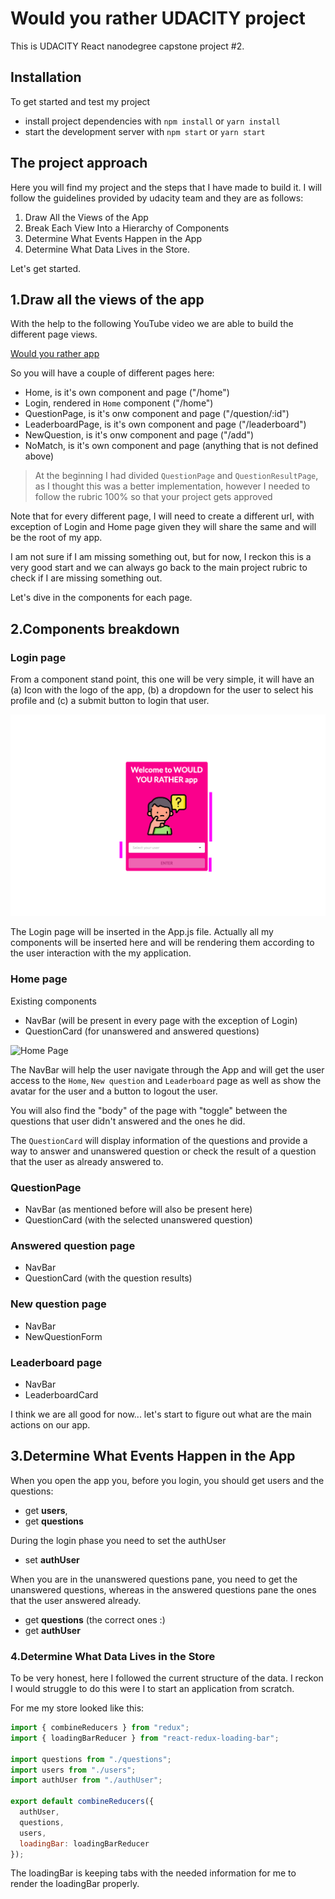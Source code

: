 # Would you rather UDACITY project

This is UDACITY React nanodegree capstone project #2. 

## Installation

To get started and test my project

- install project dependencies with `npm install` or `yarn install`
- start the development server with `npm start` or `yarn start`

## The project approach

Here you will find my project and the steps that I have made to build it. I will follow the guidelines provided by udacity team and they are as follows:

1. Draw All the Views of the App
2. Break Each View Into a Hierarchy of Components
3. Determine What Events Happen in the App
4. Determine What Data Lives in the Store.

Let's get started.

## 1.Draw all the views of the app

With the help to the following YouTube video we are able to build the different page views.

[Would you rather app](https://youtu.be/xfmSkLAL__Q)

So you will have a couple of different pages here:

- Home, is it's own component and page ("/home")
- Login, rendered in `Home` component ("/home")
- QuestionPage, is it's onw component and page ("/question/:id")
- LeaderboardPage, is it's own component and page ("/leaderboard")
- NewQuestion, is it's onw component and page ("/add")
- NoMatch, is it's own component and page (anything that is not defined above)

> At the beginning I had divided `QuestionPage` and `QuestionResultPage`, as I thought this was a better implementation, however I needed to follow the rubric 100% so that your project gets approved 

Note that for every different page, I will need to create a different url, with exception of Login and Home page given they will share the same and will be the root of my app.   

I am not sure if I am missing something out, but for now, I reckon this is a very good start and we can always go back to the main project rubric to check if I are missing something out.

Let's dive in the components for each page.

## 2.Components breakdown

### Login page

From a component stand point, this one will be very simple, it will have an (a) Icon with the logo of the app, (b) a dropdown for the user to select his profile and (c) a submit button to login that user.  

![Login Page](./src/Images/LoginApp.png)

The Login page will be inserted in the App.js file. Actually all my components will be inserted here and will be rendering them according to the user interaction with the my application.


### Home page

Existing components 
- NavBar (will be present in every page with the exception of Login)
- QuestionCard (for unanswered and answered questions)

![Home Page](./src/Images.png)

The NavBar will help the user navigate through the App and will get the user access to the `Home`, `New question` and `Leaderboard` page as well as show the avatar for the user and a button to logout the user. 

You will also find the "body" of the page with "toggle" between the questions that user didn't answered and the ones he did. 

The `QuestionCard` will display information of the questions and provide a way to answer and unanswered question or check the result of a question that the user as already answered to. 

### QuestionPage

- NavBar (as mentioned before will also be present here)
- QuestionCard (with the selected unanswered question)

### Answered question page

- NavBar
- QuestionCard (with the question results)

### New question page

- NavBar
- NewQuestionForm

### Leaderboard page

- NavBar
- LeaderboardCard

I think we are all good for now... let's start to figure out what are the main actions on our app.

## 3.Determine What Events Happen in the App

When you open the app you, before you login, you should get users and the questions:

- get **users**,
- get **questions**

During the login phase you need to set the authUser

- set **authUser**

When you are in the unanswered questions pane, you need to get the unanswered questions, whereas in the answered questions pane the ones that the user answered already.

- get **questions** (the correct ones :)
- get **authUser**

### 4.Determine What Data Lives in the Store

To be very honest, here I followed the current structure of the data. I reckon I would struggle to do this were I to start an application from scratch. 

For me my store looked like this: 

```js 
import { combineReducers } from "redux";
import { loadingBarReducer } from "react-redux-loading-bar";

import questions from "./questions";
import users from "./users";
import authUser from "./authUser";

export default combineReducers({
  authUser,
  questions,
  users,
  loadingBar: loadingBarReducer
});

```

The loadingBar is keeping tabs with the needed information for me to render the loadingBar properly. 




